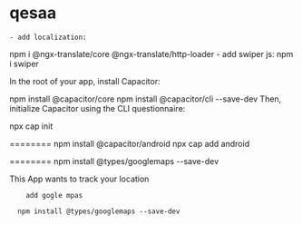 # qesaa

    - add localization:
   npm i @ngx-translate/core @ngx-translate/http-loader
    - add swiper js: 
    npm i swiper


In the root of your app, install Capacitor:

npm install @capacitor/core
npm install @capacitor/cli --save-dev
Then, initialize Capacitor using the CLI questionnaire:

npx cap init
   
   
   ========
   npm install @capacitor/android
   npx cap add android
   
   ========
   npm install @types/googlemaps --save-dev
    <script async defer src="https://maps.googleapis.com/maps/api/js?key=YOUR_API_KEY"
  type="text/javascript"></script>
  
  <edit-config file="*-Info.plist" mode="merge" target="NSLocationWhenInUseUsageDescription">
            <string>This App wants to track your location</string>
        </edit-config>

        add gogle mpas

      npm install @types/googlemaps --save-dev



